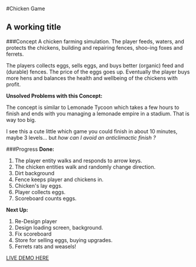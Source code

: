 #Chicken Game 
## A working title

###Concept
A chicken farming simulation. The player feeds, waters, and protects the chickens, building and repairing fences, shoo-ing foxes and ferrets.

The players collects eggs, sells eggs, and buys better (organic) feed and (durable) fences. The price of the eggs goes up. Eventually the player buys more hens and balances the health and wellbeing of the chickens with profit.

**Unsolved Problems with this Concept:** 

The concept is similar to Lemonade Tycoon which takes a few hours to finish and ends with you managing a lemonade empire in a stadium. That is way too big. 

I see this a cute little which game you could finish in about 10 minutes, maybe 3 levels... but _how can I avoid an anticlimactic finish ?_

###Progress
**Done:**

1. The player entity walks and responds to arrow keys.
2. The chicken entities walk and randomly change direction.
3. Dirt background
4. Fence keeps player and chickens in.
5. Chicken's lay eggs.
6. Player collects eggs.
7. Scoreboard counts eggs.

**Next Up:**

1. Re-Design player
2. Design loading screen, background.
3. Fix scoreboard
4. Store for selling eggs, buying upgrades.
5. Ferrets rats and weasels!

<a href="http://thehack.github.com/bawk-b-kawk/game/craftyGame.html">LIVE DEMO HERE</a>
